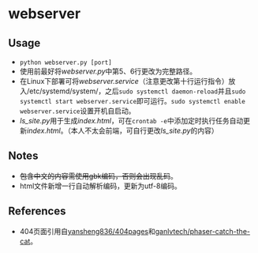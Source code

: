# webserver

## Usage
* `python webserver.py [port]`
* 使用前最好将*webserver.py*中第5、6行更改为完整路径。
* 在Linux下部署可将*webserver.service*（注意更改第十行运行指令）放入/etc/systemd/system/，之后`sudo systemctl daemon-reload`并且`sudo systemctl start webserver.service`即可运行。`sudo systemctl enable webserver.service`设置开机自启动。
* *ls_site.py*用于生成*index.html*，可在`crontab -e`中添加定时执行任务自动更新*index.html*。（本人不太会前端，可自行更改*ls_site.py*的内容）

## Notes
* ~~包含中文的内容需使用gbk编码，否则会出现乱码~~。
* html文件新增一行自动解析编码，更新为utf-8编码。

## References
* 404页面引用自[yansheng836/404pages](https://github.com/yansheng836/404pages)和[ganlvtech/phaser-catch-the-cat](https://github.com/ganlvtech/phaser-catch-the-cat)。
